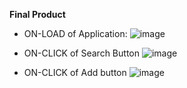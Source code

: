 **Final Product**

* ON-LOAD of Application:
![image](https://github.com/user-attachments/assets/8490ac41-6114-4b59-a271-2153cf46d1d9)

* ON-CLICK of Search Button
![image](https://github.com/user-attachments/assets/ab6782a8-7b48-4b13-bae9-39e1c648ed71)

* ON-CLICK of Add button
![image](https://github.com/user-attachments/assets/72ec0e90-c0f9-4457-a799-22d7928e1d71)
